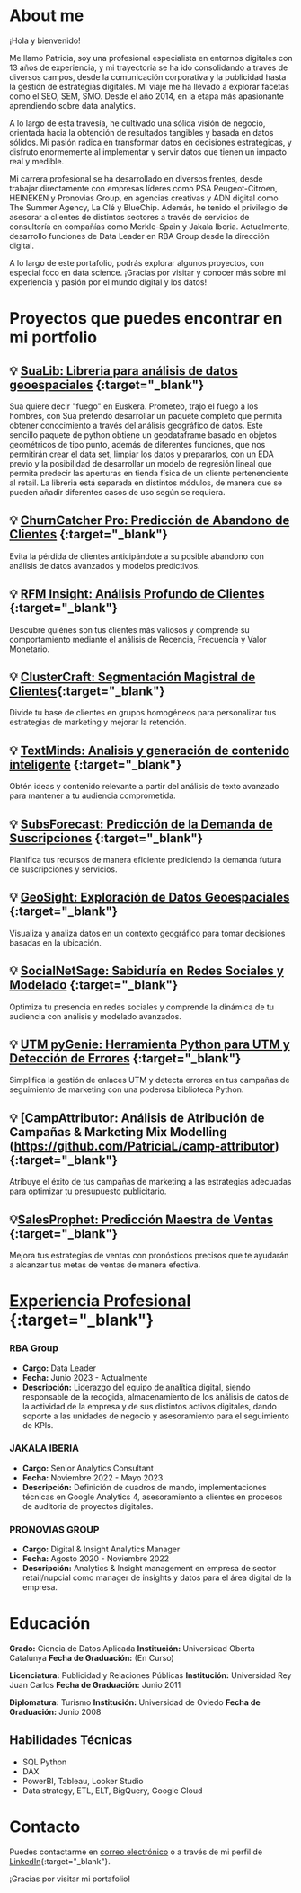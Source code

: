 
# About me

¡Hola y bienvenido!

Me llamo Patricia, soy una profesional especialista en entornos digitales con 13 años de experiencia, y mi trayectoria se ha ido consolidando a través de diversos campos, desde la comunicación corporativa y la publicidad hasta la gestión de estrategias digitales. Mi viaje me ha llevado a explorar facetas como el SEO, SEM, SMO. Desde el año 2014, en la etapa más apasionante aprendiendo sobre data analytics.

A lo largo de esta travesía, he cultivado una sólida visión de negocio, orientada hacia la obtención de resultados tangibles y basada en datos sólidos. Mi pasión radica en transformar datos en decisiones estratégicas, y disfruto enormemente al implementar y servir datos que tienen un impacto real y medible.

Mi carrera profesional se ha desarrollado en diversos frentes, desde trabajar directamente con empresas líderes como PSA Peugeot-Citroen, HEINEKEN y Pronovias Group, en agencias creativas y ADN digital como The Summer Agency, La Clé y BlueChip. Además, he tenido el privilegio de asesorar a clientes de distintos sectores a través de servicios de consultoría en compañías como Merkle-Spain y Jakala Iberia. Actualmente, desarrollo funciones de Data Leader en RBA Group desde la dirección digital.

A lo largo de este portafolio, podrás explorar algunos proyectos, con especial foco en data science.
¡Gracias por visitar y conocer más sobre mi experiencia y pasión por el mundo digital y los datos!

# Proyectos que puedes encontrar en mi portfolio 

## :bulb: [SuaLib: Libreria para análisis de datos geoespaciales](https://github.com/PatriciaL/sua_lib) {:target="_blank"}

Sua quiere decir "fuego" en Euskera. Prometeo, trajo el fuego a los hombres, con Sua pretendo desarrollar un paquete completo que permita obtener conocimiento a través del análisis geográfico de datos. 
Este sencillo paquete de python obtiene un geodataframe basado en objetos geométricos de tipo punto, además de diferentes funciones, que nos permitirán crear el data set, limpiar los datos y prepararlos, con un EDA previo y la posibilidad de desarrollar un modelo de regresión lineal que permita predecir las aperturas en tienda física de un cliente pertenenciente al retail. 
La libreria está separada en distintos módulos, de manera que se pueden añadir diferentes casos de uso según se requiera.

## :bulb: [ChurnCatcher Pro: Predicción de Abandono de Clientes](https://github.com/PatriciaL/churn-catcher.git) {:target="_blank"}

Evita la pérdida de clientes anticipándote a su posible abandono con análisis de datos avanzados y modelos predictivos.

## :bulb: [RFM Insight: Análisis Profundo de Clientes](https://github.com/PatriciaL/rfm-analysis) {:target="_blank"}

Descubre quiénes son tus clientes más valiosos y comprende su comportamiento mediante el análisis de Recencia, Frecuencia y Valor Monetario.

## :bulb: [ClusterCraft: Segmentación Magistral de Clientes](https://github.com/PatriciaL/cluster-craft){:target="_blank"}

Divide tu base de clientes en grupos homogéneos para personalizar tus estrategias de marketing y mejorar la retención.

## :bulb: [TextMinds: Analisis y generación de contenido inteligente](https://github.com/PatriciaL/text-minds) {:target="_blank"}

Obtén ideas y contenido relevante a partir del análisis de texto avanzado para mantener a tu audiencia comprometida.

## :bulb: [SubsForecast: Predicción de la Demanda de Suscripciones](https://github.com/PatriciaL/sub-forecast-subscription) {:target="_blank"}

Planifica tus recursos de manera eficiente prediciendo la demanda futura de suscripciones y servicios.

## :bulb: [GeoSight: Exploración de Datos Geoespaciales](https://github.com/PatriciaL/geo-sight) {:target="_blank"}

Visualiza y analiza datos en un contexto geográfico para tomar decisiones basadas en la ubicación.

## :bulb: [SocialNetSage: Sabiduría en Redes Sociales y Modelado](https://github.com/PatriciaL/social-set-sage) {:target="_blank"}

Optimiza tu presencia en redes sociales y comprende la dinámica de tu audiencia con análisis y modelado avanzados.

## :bulb: [UTM pyGenie: Herramienta Python para UTM y Detección de Errores](https://github.com/PatriciaL/utm-pygenie) {:target="_blank"}

Simplifica la gestión de enlaces UTM y detecta errores en tus campañas de seguimiento de marketing con una poderosa biblioteca Python.

## :bulb: [CampAttributor: Análisis de Atribución de Campañas & Marketing Mix Modelling (https://github.com/PatriciaL/camp-attributor) {:target="_blank"}

Atribuye el éxito de tus campañas de marketing a las estrategias adecuadas para optimizar tu presupuesto publicitario.
  
## :bulb:[SalesProphet: Predicción Maestra de Ventas](https://github.com/PatriciaL/sales-prophet) {:target="_blank"}

Mejora tus estrategias de ventas con pronósticos precisos que te ayudarán a alcanzar tus metas de ventas de manera efectiva.


# [Experiencia Profesional](https://www.linkedin.com/in/patricialafuente/) {:target="_blank"}

### RBA Group

- **Cargo:** Data Leader
- **Fecha:** Junio 2023 - Actualmente
- **Descripción:** Liderazgo del equipo de analítica digital, siendo responsable de la recogida, almacenamiento de los análisis de datos de la actividad de la empresa y de sus distintos activos digitales, dando soporte a las unidades de negocio y asesoramiento para el seguimiento de KPIs. 

### JAKALA IBERIA

- **Cargo:** Senior Analytics Consultant
- **Fecha:** Noviembre 2022 - Mayo 2023
- **Descripción:** Definición de cuadros de mando, implementaciones técnicas en Google Analytics 4, asesoramiento a clientes en procesos de auditoria de proyectos digitales.


### PRONOVIAS GROUP

- **Cargo:** Digital & Insight Analytics Manager
- **Fecha:** Agosto 2020 - Noviembre 2022
- **Descripción:** Analytics & Insight management en empresa de sector retail/nupcial como manager de insights y datos para el área digital de la empresa.

# Educación

  **Grado:** Ciencia de Datos Aplicada
  **Institución:** Universidad Oberta Catalunya
  **Fecha de Graduación:** (En Curso)
  
  **Licenciatura:** Publicidad y Relaciones Públicas
  **Institución:** Universidad Rey Juan Carlos
  **Fecha de Graduación:** Junio 2011

  **Diplomatura:** Turismo
  **Institución:** Universidad de Oviedo
  **Fecha de Graduación:** Junio 2008

## Habilidades Técnicas

- SQL
  Python
- DAX
- PowerBI, Tableau, Looker Studio
- Data strategy, ETL, ELT, BigQuery, Google Cloud
  

# Contacto

Puedes contactarme en [correo electrónico](mailto:p.lafuente.est@gmail.com) o a través de mi perfil de [LinkedIn](https://www.linkedin.com/in/patricialafuente/){:target="_blank"}.

¡Gracias por visitar mi portafolio!
